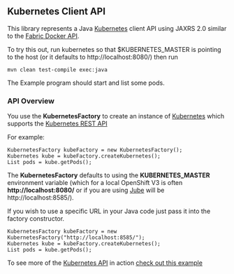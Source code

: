 ## Kubernetes Client API

This library represents a Java [Kubernetes](http://kubernetes.io/) client API using JAXRS 2.0 similar to the [Fabric Docker API](https://github.com/fabric8io/fabric8/blob/master/fabric/fabric-docker-api/ReadMe.md).

To try this out, run kubernetes so that $KUBERNETES_MASTER is pointing to the host (or it defaults to http://localhost:8080/) then run

    mvn clean test-compile exec:java

The Example program should start and list some pods.

### API Overview

You use the **KubernetesFactory** to create an instance of [Kubernetes](https://github.com/fabric8io/fabric8/blob/master/fabric/fabric-kubernetes-api/src/main/java/io/fabric8/kubernetes/api/Kubernetes.java#L46) which supports the [Kubernetes REST API](https://github.com/GoogleCloudPlatform/kubernetes/blob/master/DESIGN.md#kubernetes-api-server)

For example:

    KubernetesFactory kubeFactory = new KubernetesFactory();
    Kubernetes kube = kubeFactory.createKubernetes();
    List pods = kube.getPods();

The **KubernetesFactory** defaults to using the **KUBERNETES_MASTER** environment variable (which for a local OpenShift V3 is often **http://localhost:8080/** or if you are using [Jube](http://fabric8.io/jube/goals.html) will be http://localhost:8585/).

If you wish to use a specific URL in your Java code just pass it into the factory constructor.

    KubernetesFactory kubeFactory = new KubernetesFactory("http://localhost:8585/");
    Kubernetes kube = kubeFactory.createKubernetes();
    List pods = kube.getPods();

To see more of the [Kubernetes API](https://github.com/fabric8io/fabric8/blob/master/fabric/fabric-kubernetes-api/src/main/java/io/fabric8/kubernetes/api/Kubernetes.java#L46) in action [check out this example](https://github.com/fabric8io/fabric8/blob/master/fabric/fabric-kubernetes-api/src/test/java/io/fabric8/kubernetes/api/Example.java#L54)
